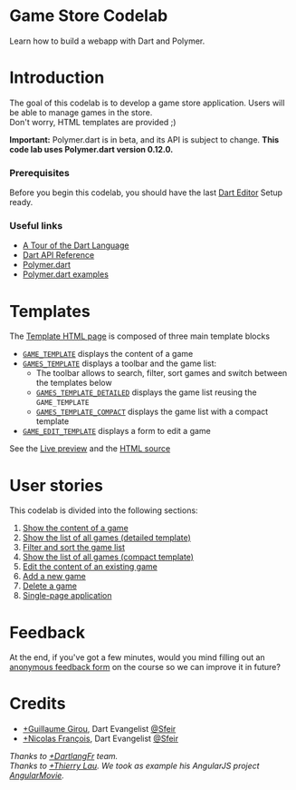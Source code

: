 Game Store Codelab
==================

Learn how to build a webapp with Dart and Polymer.  
<!--
TODO:
- Add wiki common references for images
- Tests all links
- Publish on gh-pages branches and add a link to the template
-->
# Introduction
The goal of this codelab is to develop a game store application. Users will be able to manage games in the store.  
Don't worry, HTML templates are provided ;)

**Important:**
Polymer.dart is in beta, and its API is subject to change.
**This code lab uses Polymer.dart version 0.12.0.**

### Prerequisites
Before you begin this codelab, you should have the last [Dart Editor][1] Setup ready.

### Useful links
- [A Tour of the Dart Language][2]
- [Dart API Reference][3]
- [Polymer.dart][4]
- [Polymer.dart examples][5]

# Templates
The [Template HTML page][6] is composed of three main template blocks

- [`GAME_TEMPLATE`][GAME_TEMPLATE] displays the content of a game
- [`GAMES_TEMPLATE`][GAMES_TEMPLATE] displays a toolbar and the game list:
  - The toolbar allows to search, filter, sort games and switch between the templates below
  - [`GAMES_TEMPLATE_DETAILED`][GAMES_TEMPLATE_DETAILED] displays the game list reusing the `GAME_TEMPLATE`
  - [`GAMES_TEMPLATE_COMPACT`][GAMES_TEMPLATE_COMPACT] displays the game list with a compact template
- [`GAME_EDIT_TEMPLATE`][GAME_EDIT_TEMPLATE] displays a form to edit a game

See the [Live preview][6] and the [HTML source](../../blob/master/template/index.html)

# User stories
This codelab is divided into the following sections:

1. [Show the content of a game](user-story-1.md)
2. [Show the list of all games (detailed template)](user-story-2.md)
3. [Filter and sort the game list](user-story-3.md)
4. [Show the list of all games (compact template)](user-story-4.md)
5. [Edit the content of an existing game](user-story-5.md)
6. [Add a new game](user-story-6.md)
7. [Delete a game](user-story-7.md)
8. [Single-page application](user-story-8.md)

# Feedback
At the end, if you've got a few minutes, would you mind filling out an [anonymous feedback form][feedback] on the course so we can improve it in future?

# Credits

- [+Guillaume Girou](https://plus.google.com/+GuillaumeGirou), Dart Evangelist [@Sfeir](http://www.sfeir.com/)
- [+Nicolas François](https://plus.google.com/+NicolasFrancois), Dart Evangelist [@Sfeir](http://www.sfeir.com/)

_Thanks to [+DartlangFr](http://gplus.to/dartlangfr) team._  
_Thanks to [+Thierry Lau](https://plus.google.com/+ThierryLAU). We took as example his AngularJS project [AngularMovie](https://github.com/lauterry/angularmovie)._

  [1]: https://www.dartlang.org/
  [2]: https://www.dartlang.org/docs/dart-up-and-running/contents/ch02.html
  [3]: http://api.dartlang.org/docs/channels/stable/latest/
  [4]: https://www.dartlang.org/polymer-dart/
  [5]: https://github.com/sethladd/dart-polymer-dart-examples/tree/master/web
  [6]: http://dartlangfr.github.io/game-store-codelab/template/
  [feedback]: https://docs.google.com/forms/d/1gTHgo6LhNhhBMOkwaUEFZuvHQMdtnaklZbW8_4MCAcY/viewform?entry.1890092742=At%C2%A0dotJS+Workshop,+Nov.+30th,+2013&entry.1014593415=France&entry.475282761

  [GAME_TEMPLATE]: ../../blob/master/template/index.html#L33-L46
  [GAMES_TEMPLATE]: ../../blob/master/template/index.html#L50-L136
  [GAMES_TEMPLATE_DETAILED]: ../../blob/master/template/index.html#L67-L106
  [GAMES_TEMPLATE_COMPACT]: ../../blob/master/template/index.html#L108-L135
  [GAME_EDIT_TEMPLATE]: ../../blob/master/template/index.html#L140-L170  
